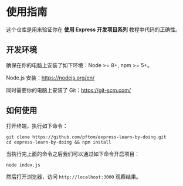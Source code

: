 # 使用指南

这个仓库是用来验证你在 **使用 Express 开发项目系列** 教程中代码的正确性。

## 开发环境

确保在你的电脑上安装了如下环境：Node >= 8+, npm >= 5+。

Node.js 安装：https://nodejs.org/en/

同时需要你的电脑上安装了 Git：https://git-scm.com/



## 如何使用

打开终端，执行如下命令：

```shell
git clone https://github.com/pftom/express-learn-by-doing.git
cd express-learn-by-doing && npm install
```

当执行完上面的命令之后我们可以通过如下命令开启项目：

```shell
node index.js
```

然后打开浏览器，访问 `http://localhost:3000` 观察结果。